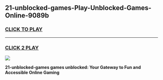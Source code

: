 
## 21-unblocked-games-Play-Unblocked-Games-Online-9089b
<h3>
<a href="https://premium76.site?title=21-unblocked-games&ref=25A">CLICK TO PLAY</a></h3>
<hr>

<h3>
<a href="https://premium76.site?title=21-unblocked-games&ref=25A">CLICK 2 PLAY</a>
  
</h3>

<a href="https://premium76.site?title=21-unblocked-games&ref=25A"><img src="https://clearcache.store/games.png"></a>


**21-unblocked-games games unblocked: Your Gateway to Fun and Accessible Online Gaming**
